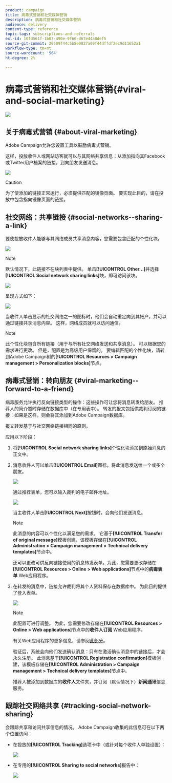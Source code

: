 ```yaml
---
product: campaign
title: 病毒式营销和社交媒体营销
description: 病毒式营销和社交媒体营销
audience: delivery
content-type: reference
topic-tags: subscriptions-and-referrals
exl-id: 10fd561f-1b07-490e-9f66-d67e44a0def5
source-git-commit: 20509f44c5b8e0827a09f44dffdf2ec9d11652a1
workflow-type: tm+mt
source-wordcount: '564'
ht-degree: 2%

---
```


# 病毒式营销和社交媒体营销{#viral-and-social-marketing}

![](../../assets/common.svg)

## 关于病毒式营销 {#about-viral-marketing}

Adobe Campaign允许您设置工具以鼓励病毒式营销。

这样，投放收件人或网站访客就可以与其网络共享信息：从添加指向其Facebook或Twitter用户档案的链接，到向朋友发送消息。

![](assets/s_ncs_user_viral_icons.png)

>[!CAUTION]
>
>为了使添加的链接正常运行，必须提供匹配的镜像页面。 要实现此目的，请在投放中包含指向镜像页面的链接。

## 社交网络：共享链接 {#social-networks--sharing-a-link}

要使投放收件人能够与其网络成员共享消息内容，您需要包含匹配的个性化块。

![](assets/s_ncs_user_viral_add_link.png)

>[!NOTE]
>
>默认情况下，此链接不在块列表中提供。 单击&#x200B;**[!UICONTROL Other...]**&#x200B;并选择&#x200B;**[!UICONTROL Social network sharing links]**&#x200B;块，即可访问该块。

![](assets/s_ncs_user_viral_add_link_via_others.png)

呈现方式如下：

![](assets/s_ncs_user_viral_add_link_rendering.png)

当收件人单击显示的社交网络之一的图标时，他们会自动重定向到其帐户，并可以通过链接共享消息内容。 这样，网络成员就可以访问通信。

>[!NOTE]
>
>此个性化块包含所有链接（用于与所有社交网络发送和共享消息）。 可以根据您的需求进行更改。 但是，配置是为高级用户保留的。 要编辑匹配的个性化块，请转到Adobe Campaign树的&#x200B;**[!UICONTROL Resources > Campaign management > Personalization blocks]**&#x200B;节点。

## 病毒式营销：转向朋友 {#viral-marketing--forward-to-a-friend}

病毒服务允许执行反向链接类型的操作：这些操作可让您将消息转发给朋友。 推荐人的简介暂时存储在数据库中（在专用表中）。 转发的报文包括供裁判订阅的链接：如果是这样，则会将其添加到Adobe Campaign数据库。

报文转发基于与社交网络链接相同的原则。

应用以下阶段：

1. 将&#x200B;**[!UICONTROL Social network sharing links]**&#x200B;个性化块添加到原始消息的正文中。
1. 消息收件人可以单击&#x200B;**[!UICONTROL Email]**&#x200B;图标，将此消息发送给一个或多个朋友。

   ![](assets/s_ncs_user_viral_email_link.png)

   通过推荐表单，您可以输入裁判的电子邮件地址。

   ![](assets/s_ncs_user_viral_email_msg.png)

   当主收件人单击&#x200B;**[!UICONTROL Next]**&#x200B;按钮时，会向他们发送消息。

   >[!NOTE]
   >
   >此消息的内容可以个性化以满足您的需求。 它基于&#x200B;**[!UICONTROL Transfer of original message]**&#x200B;模板创建，该模板存储在&#x200B;**[!UICONTROL Administration > Campaign management > Technical delivery templates]**&#x200B;节点中。
   >
   >还可以更改可供反向链接使用的消息转发表单。为此，您需要更改存储在&#x200B;**[!UICONTROL Resources > Online > Web applications]**&#x200B;节点中的&#x200B;**病毒表单** Web应用程序。

1. 在转发的消息中，链接允许裁判将其个人资料保存在数据库中。 为此目的提供了登入表单。

   ![](assets/s_ncs_user_viral_create_account_form.png)

   >[!NOTE]
   >
   >此配置可进行调整。 为此，您需要修改存储在&#x200B;**[!UICONTROL Resources > Online > Web applications]**&#x200B;节点中的&#x200B;**收件人订阅** Web应用程序。
   >
   >有关Web应用程序的更多信息，请参阅[此部分](../../web/using/about-web-applications.md)。

   验证后，系统会向他们发送确认消息：只有在激活确认消息中的链接后，才会永久注册。 此消息基于&#x200B;**[!UICONTROL Registration confirmation]**&#x200B;模板创建，该模板存储在&#x200B;**[!UICONTROL Administration > Campaign management > Technical delivery templates]**&#x200B;节点中。

   推荐人被添加到数据库的&#x200B;**收件人**&#x200B;文件夹，并订阅（默认情况下）**新闻通讯**&#x200B;信息服务。

## 跟踪社交网络共享 {#tracking-social-network-sharing}

会跟踪共享和访问共享信息的情况。 Adobe Campaign收集的此信息可在以下两个位置访问：

* 在投放的&#x200B;**[!UICONTROL Tracking]**&#x200B;选项卡中（或针对每个收件人单独设置）：

   ![](assets/s_ncs_user_network_del_tracking_tab.png)

* 在专用的&#x200B;**[!UICONTROL Sharing to social networks]**&#x200B;报告中：

   ![](assets/s_ncs_user_viral_report.png)
